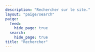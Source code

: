 ```yaml
---
description: "Rechercher sur le site."
layout: "paige/search"
paige:
  feed:
    hide_page: true
  search:
    hide_page: true
title: "Rechercher"
---
```

